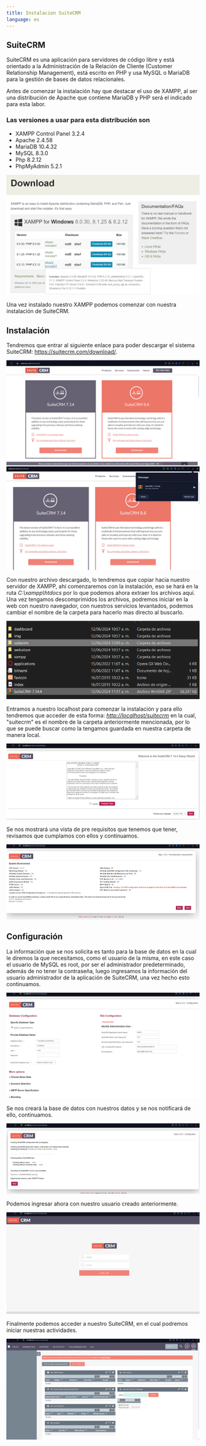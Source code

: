 ```yaml
---
title: Instalacion SuiteCRM
language: es
---
```


## SuiteCRM

SuiteCRM es una aplicación para servidores de código libre y está orientado a la Administración de la Relación de Cliente (Customer Relationship Management), está escrito en PHP y usa MySQL o MariaDB para la gestión de bases de datos relacionales.

Antes de comenzar la instalación hay que destacar el uso de XAMPP, al ser una distribución de Apache que contiene MariaDB y PHP será el indicado para esta labor.

### Las versiones a usar para esta distribución son

- XAMPP Control Panel 3.2.4
- Apache 2.4.58
- MariaDB 10.4.32
- MySQL 8.3.0
- Php 8.2.12
- PhpMyAdmin 5.2.1

![suit3](../../../assets/suite3.webp)

Una vez instalado nuestro XAMPP podemos comenzar con nuestra instalación de SuiteCRM.

## Instalación

Tendremos que entrar al siguiente enlace para poder descargar el sistema SuiteCRM: <https://suitecrm.com/download/>.

![suit1](../../../assets/suite1.webp)
![suit2](../../../assets/suite2.webp)

Con nuestro archivo descargado, lo tendremos que copiar hacia nuestro servidor de XAMPP, ahí comenzaremos con la instalación, eso se hará en la ruta *C:\xampp\htdocs* por lo que podemos ahora extraer los archivos aquí. Una vez tengamos descomprimidos los archivos, podremos iniciar en la web con nuestro navegador, con nuestros servicios levantados, podemos cambiar el nombre de la carpeta para hacerlo mas directo al buscarlo.

![suit4](../../../assets/suite4.webp)

Entramos a nuestro localhost para comenzar la instalación y para ello tendremos que acceder de esta forma: *<http://localhost/suitecrm>* en la cual, "suitecrm" es el nombre de la carpeta anteriormente mencionada, por lo que se puede buscar como la tengamos guardada en nuestra carpeta de manera local.

![suit5](../../../assets/suite5.webp)

Se nos mostrará una vista de pre requisitos que tenemos que tener, revisamos que cumplamos con ellos y continuamos.

![suit6](../../../assets/suite6.webp)

## Configuración

La información que se nos solicita es tanto para la base de datos en la cual le diremos la que necesitamos, como el usuario de la misma, en este caso el usuario de MySQL es root, por ser el administrador predeterminado, además de no tener la contraseña, luego ingresamos la información del usuario administrador de la aplicación de SuiteCRM, una vez hecho esto continuamos.

![suit7](../../../assets/suite7.webp)

Se nos creará la base de datos con nuestros datos y se nos notificará de ello, continuamos.

![suit8](../../../assets/suite8.webp)

Podemos ingresar ahora con nuestro usuario creado anteriormente.

![suit9](../../../assets/suite9.webp)

Finalmente podemos acceder a nuestro SuiteCRM, en el cual podremos iniciar nuestras actividades.

![suit10](../../../assets/suite10.webp)
